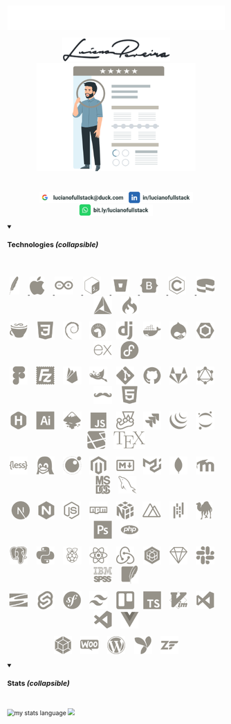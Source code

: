 <p align="center">
  <a href="https://lucianofullstack.github.io/lucianopereira">
    <img src="./assets/lucianopereira.svg" alt="Luciano Pereira">
  </a>
</p>
<p align="center">
  <a href="https://lucianofullstack.github.io/lucianopereira">
    <img src="./assets/signature.svg" width="250px" alt="Luciano Pereira Signature">
    <br>
    <img src="./assets/resume.svg" height="250px" alt="Luciano Pereira Resume">
  </a>
</p>
<br>
<p align="center">
    <a href="mailto:lucianofullstack@duck.com?subject=I%20saw%20your%20GitHub%20Profilee&body=Hi,%20Luciano%20"><img height="26px" src="./assets/mail.svg" alt="mail"></a>
    <a href="https://www.linkedin.com/in/lucianofullstack"><img height="26px" src="./assets/linkedin.svg" alt="LinkedIn"></a>
    <a href="https://bit.ly/lucianofullstack"><img height="26px" src="./assets/whatsapp.svg" alt="whatsapp"></a>
</p>

<details open>
  <summary><h3>Technologies <i>(collapsible)</i></h3></summary><br/>&nbsp;
<p align="center">      <a href="https://apache.org/">                      <img height="42px" src="./assets/icons/apache.svg"    alt="Apache"></a>
&nbsp;&nbsp;&nbsp;&nbsp;<a href="https://apple.com">                        <img height="42px" src="./assets/icons/apple.svg"     alt="Apple"></a>
&nbsp;&nbsp;&nbsp;&nbsp;<a href="https://www.arduino.cc/">                  <img height="42px" src="./assets/icons/arduino.svg"   alt="Arduino"></a>
&nbsp;&nbsp;&nbsp;&nbsp;<a href="https://www.gnu.org/software/bash/">       <img height="42px" src="./assets/icons/bash.svg"      alt="bash"></a>
&nbsp;&nbsp;&nbsp;&nbsp;<a href="https://bitbucket.org">                    <img height="42px" src="./assets/icons/bitbucket.svg" alt="Bitbucket"></a>
&nbsp;&nbsp;&nbsp;&nbsp;<a href="https://getbootstrap.com/">                <img height="42px" src="./assets/icons/bootstrap.svg" alt="bootstrap"></a>
&nbsp;&nbsp;&nbsp;&nbsp;<a href="https://www.open-std.org/jtc1/sc22/wg14/"> <img height="42px" src="./assets/icons/c.svg"         alt="c language"></a>
&nbsp;&nbsp;&nbsp;&nbsp;<a href="https://cakephp.org/">                     <img height="42px" src="./assets/icons/cakephp.svg"   alt="cake php"></a>
&nbsp;&nbsp;&nbsp;&nbsp;<a href="https://cmake.org/">                       <img height="42px" src="./assets/icons/cmake.svg"     alt="c make"></a>
&nbsp;&nbsp;&nbsp;&nbsp;<a href="https://codeigniter.com/"><img height="42px" src="./assets/icons/codeigniter.svg"  alt="code igniter"></a>
</p><p align="center">  <a href="https://coffeescript.org/"><img height="42px" src="./assets/icons/coffeescript.svg" alt="coffee script"></a>
&nbsp;&nbsp;&nbsp;&nbsp;<a href="https://www.w3.org/TR/2001/WD-css3-roadmap-20010523/"><img height="42px" src="./assets/icons/css3.svg"         alt="css3"></a>
&nbsp;&nbsp;&nbsp;&nbsp;<a href="https://www.debian.org/"><img height="42px" src="./assets/icons/debian.svg"       alt="debian"></a>
&nbsp;&nbsp;&nbsp;&nbsp;<a href="https://deno.land/"><img height="42px" src="./assets/icons/denojs.svg"       alt="denojs"></a>
&nbsp;&nbsp;&nbsp;&nbsp;<a href="https://www.djangoproject.com/"><img height="42px" src="./assets/icons/django.svg"       alt="django"></a>
&nbsp;&nbsp;&nbsp;&nbsp;<a href="https://www.docker.com/"><img height="42px" src="./assets/icons/docker.svg"       alt="docker"></a>
&nbsp;&nbsp;&nbsp;&nbsp;<a href="https://www.drupal.org/"><img height="42px" src="./assets/icons/drupal.svg"       alt="drupal"></a>
&nbsp;&nbsp;&nbsp;&nbsp;<a href="https://eslint.org/"><img height="42px" src="./assets/icons/eslint.svg"       alt="eslint"></a>
&nbsp;&nbsp;&nbsp;&nbsp;<a href="https://expressjs.com/"><img height="42px" src="./assets/icons/express.svg"      alt="express"></a>
&nbsp;&nbsp;&nbsp;&nbsp;<a href="https://getfedora.org/es/"><img height="42px" src="./assets/icons/fedora.svg"       alt="fedora"></a>
</p><p align="center">  <a href="https://www.figma.com/"><img height="42px" src="./assets/icons/figma.svg"        alt="figma"></a>
&nbsp;&nbsp;&nbsp;&nbsp;<a href="https://filezilla-project.org/"><img height="42px" src="./assets/icons/filezilla.svg"    alt="filezilla"></a>
&nbsp;&nbsp;&nbsp;&nbsp;<a href="https://firebase.google.com/?hl=es"><img height="42px" src="./assets/icons/firebase.svg"     alt="firbase"></a>
&nbsp;&nbsp;&nbsp;&nbsp;<a href="https://www.gimp.org/"><img height="42px" src="./assets/icons/gimp.svg"         alt="gimp"></a>
&nbsp;&nbsp;&nbsp;&nbsp;<a href="https://git-scm.com/"><img height="42px" src="./assets/icons/git.svg"          alt="git"></a>
&nbsp;&nbsp;&nbsp;&nbsp;<a href="https://github.com/thisIsMySourceCode"><img height="42px" src="./assets/icons/github.svg"       alt="github"></a>
&nbsp;&nbsp;&nbsp;&nbsp;<a href="https://about.gitlab.com/"><img height="42px" src="./assets/icons/gitlab.svg"       alt="gitlab"></a>
&nbsp;&nbsp;&nbsp;&nbsp;<a href="https://graphql.org/"><img height="42px" src="./assets/icons/graphql.svg"      alt="graphsql"></a>
&nbsp;&nbsp;&nbsp;&nbsp;<a href="https://handlebarsjs.com/"><img height="42px" src="./assets/icons/handlebars.svg"   alt="handlebars"></a>
&nbsp;&nbsp;&nbsp;&nbsp;<a href="https://html.spec.whatwg.org/"><img height="42px" src="./assets/icons/html5.svg"        alt="html5"></a>
</p><p align="center">  <a href="https://gohugo.io/"><img height="42px" src="./assets/icons/hugo.svg"         alt="hugo"></a>
&nbsp;&nbsp;&nbsp;&nbsp;<a href="https://www.adobe.com/ar/products/illustrator.html"><img height="42px" src="./assets/icons/illustrator.svg"  alt="illustrator"></a>
&nbsp;&nbsp;&nbsp;&nbsp;<a href="https://inkscape.org/es/"><img height="42px" src="./assets/icons/inkscape.svg"     alt="inkscape"></a>
&nbsp;&nbsp;&nbsp;&nbsp;<a href="https://developer.mozilla.org/en-US/docs/Web/JavaScript/Reference"><img height="42px" src="./assets/icons/javascript.svg"   alt="javascript"></a>
&nbsp;&nbsp;&nbsp;&nbsp;<a href="https://jestjs.io/"><img height="42px" src="./assets/icons/jest.svg"         alt="jest"></a>
&nbsp;&nbsp;&nbsp;&nbsp;<a href="https://www.atlassian.com/es/software/jira"><img height="42px" src="./assets/icons/jira.svg"         alt="jira"></a>
&nbsp;&nbsp;&nbsp;&nbsp;<a href="https://jquery.com/"><img height="42px" src="./assets/icons/jquery.svg"       alt="jquery"></a>
&nbsp;&nbsp;&nbsp;&nbsp;<a href="https://jupyter.org/"><img height="42px" src="./assets/icons/jupyter.svg"      alt="jupyter"></a>
&nbsp;&nbsp;&nbsp;&nbsp;<a href="https://laravel.com/"><img height="42px" src="./assets/icons/laravel.svg"      alt="laravel"></a>
&nbsp;&nbsp;&nbsp;&nbsp;<a href="https://www.latex-project.org/"><img height="42px" src="./assets/icons/latex.svg"        alt="latex"></a>
</p><p align="center">  <a href="https://lesscss.org/"><img height="42px" src="./assets/icons/less.svg"         alt="less"></a>
&nbsp;&nbsp;&nbsp;&nbsp;<a href="https://www.linuxfoundation.org/"><img height="42px" src="./assets/icons/linux.svg"        alt="linux"></a>
&nbsp;&nbsp;&nbsp;&nbsp;<a href="https://www.lua.org/"><img height="42px" src="./assets/icons/lua.svg"          alt="lua"></a>
&nbsp;&nbsp;&nbsp;&nbsp;<a href="https://about.magento.com/Magento-Commerce.html"><img height="42px" src="./assets/icons/magento.svg"      alt="magento"></a>
&nbsp;&nbsp;&nbsp;&nbsp;<a href="https://daringfireball.net/projects/markdown/"><img height="42px" src="./assets/icons/markdown.svg"     alt="markdown"></a>
&nbsp;&nbsp;&nbsp;&nbsp;<a href="https://mui.com/material-ui/"><img height="42px" src="./assets/icons/materialui.svg"   alt="materialui"></a>
&nbsp;&nbsp;&nbsp;&nbsp;<a href="https://www.mongodb.com/"><img height="42px" src="./assets/icons/mongodb.svg"      alt="mongodb"></a>
&nbsp;&nbsp;&nbsp;&nbsp;<a href="https://moodle.org/"><img height="42px" src="./assets/icons/moodle.svg"       alt="moodle"></a>
&nbsp;&nbsp;&nbsp;&nbsp;<a href="http://freedos.org/"><img height="42px" src="./assets/icons/msdos.svg"        alt="msdos"></a>
&nbsp;&nbsp;&nbsp;&nbsp;<a href="https://www.mysql.com/"><img height="42px" src="./assets/icons/mysql.svg"        alt="mysql"></a>
</p><p align="center">  <a href="https://nextjs.org/"><img height="42px" src="./assets/icons/nextjs.svg"       alt="nextjs"></a>
&nbsp;&nbsp;&nbsp;&nbsp;<a href="https://nginx.org/en/"><img height="42px" src="./assets/icons/nginx.svg"        alt="nginx"></a>
&nbsp;&nbsp;&nbsp;&nbsp;<a href="https://nodejs.org/en/"><img height="42px" src="./assets/icons/nodejs.svg"       alt="nodejs"></a>
&nbsp;&nbsp;&nbsp;&nbsp;<a href="https://www.npmjs.com/"><img height="42px" src="./assets/icons/npm.svg"          alt="npm"></a>
&nbsp;&nbsp;&nbsp;&nbsp;<a href="https://numpy.org/"><img height="42px" src="./assets/icons/numpy.svg"        alt="numpy"></a>
&nbsp;&nbsp;&nbsp;&nbsp;<a href="https://nuxtjs.org/"><img height="42px" src="./assets/icons/nuxtjs.svg"       alt="nuxtjs"></a>
&nbsp;&nbsp;&nbsp;&nbsp;<a href="https://pandafw.github.io/panda/index_en.html"><img height="42px" src="./assets/icons/pandas.svg"       alt="pandas"></a>
&nbsp;&nbsp;&nbsp;&nbsp;<a href="https://www.perl.org/"><img height="42px" src="./assets/icons/perl.svg"         alt="perl"></a>
&nbsp;&nbsp;&nbsp;&nbsp;<a href="https://www.adobe.com/la/products/photoshop.html"><img height="42px" src="./assets/icons/photoshop.svg"    alt="photoshop"></a>
&nbsp;&nbsp;&nbsp;&nbsp;<a href="https://www.php.net/"><img height="42px" src="./assets/icons/php.svg"          alt="php"></a>
</p><p align="center">  <a href="https://www.postgresql.org/"><img height="42px" src="./assets/icons/postgresql.svg"   alt="postgresql"></a>
&nbsp;&nbsp;&nbsp;&nbsp;<a href="https://www.python.org/"><img height="42px" src="./assets/icons/python.svg"       alt="python"></a>
&nbsp;&nbsp;&nbsp;&nbsp;<a href="https://www.raspberrypi.com/"><img height="42px" src="./assets/icons/raspberrypi.svg"  alt="raspberry pi"></a>
&nbsp;&nbsp;&nbsp;&nbsp;<a href="https://reactjs.org/"><img height="42px" src="./assets/icons/react.svg"        alt="react"></a>
&nbsp;&nbsp;&nbsp;&nbsp;<a href="https://redux.js.org/"><img height="42px" src="./assets/icons/redux.svg"        alt="redux"></a>
&nbsp;&nbsp;&nbsp;&nbsp;<a href="https://sequelize.org/"><img height="42px" src="./assets/icons/sequelize.svg"    alt="sequelize"></a>
&nbsp;&nbsp;&nbsp;&nbsp;<a href="https://www.sketch.com/"><img height="42px" src="./assets/icons/sketch.svg"       alt="sketch"></a>
&nbsp;&nbsp;&nbsp;&nbsp;<a href="https://slack.com"><img height="42px" src="./assets/icons/slack.svg"        alt="slack"></a>
&nbsp;&nbsp;&nbsp;&nbsp;<a href="https://www.ibm.com/spss"><img height="42px" src="./assets/icons/spss.svg"         alt="spss"></a>
&nbsp;&nbsp;&nbsp;&nbsp;<a href="https://www.sqlite.org/index.html"><img height="42px" src="./assets/icons/sqlite.svg"       alt="sqlite"></a>
</p><p align="center">  <a href="https://subversion.apache.org/"><img height="42px" src="./assets/icons/subversion.svg"   alt="subversion"></a>
&nbsp;&nbsp;&nbsp;&nbsp;<a href="https://svelte.dev/"><img height="42px" src="./assets/icons/svelte.svg"       alt="svelte"></a>
&nbsp;&nbsp;&nbsp;&nbsp;<a href="https://symfony.com/"><img height="42px" src="./assets/icons/symfony.svg"      alt="symphony"></a>
&nbsp;&nbsp;&nbsp;&nbsp;<a href="https://tailwindcss.com/"><img height="42px" src="./assets/icons/tailwindcss.svg"  alt="tailwindcss"></a>
&nbsp;&nbsp;&nbsp;&nbsp;<a href="https://trello.com/"><img height="42px" src="./assets/icons/trello.svg"       alt="trello"></a>
&nbsp;&nbsp;&nbsp;&nbsp;<a href="https://www.typescriptlang.org/"><img height="42px" src="./assets/icons/typescript.svg"   alt="typescript"></a>
&nbsp;&nbsp;&nbsp;&nbsp;<a href="https://www.vim.org"><img height="42px" src="./assets/icons/vim.svg"          alt="vim"></a>
&nbsp;&nbsp;&nbsp;&nbsp;<a href="https://visualstudio.microsoft.com/"><img height="42px" src="./assets/icons/visualstudio.svg" alt="visualstudio"></a>
&nbsp;&nbsp;&nbsp;&nbsp;<a href="https://code.visualstudio.com/"><img height="42px" src="./assets/icons/vscode.svg"       alt="vscode"></a>
&nbsp;&nbsp;&nbsp;&nbsp;<a href="https://vuejs.org/"><img height="42px" src="./assets/icons/vuejs.svg"        alt="vuejs"></a>
</p><p align="center">  <a href="https://webpack.js.org/"><img height="42px" src="./assets/icons/webpack.svg"      alt="webpack"></a>
&nbsp;&nbsp;&nbsp;&nbsp;<a href="https://woocommerce.com/"><img height="42px" src="./assets/icons/woocommerce.svg"  alt="woocommerce"></a>
&nbsp;&nbsp;&nbsp;&nbsp;<a href="https://wordpress.org/"><img height="42px" src="./assets/icons/wordpress.svg"    alt="wordpress"></a>
&nbsp;&nbsp;&nbsp;&nbsp;<a href="https://www.yiiframework.com/"><img height="42px" src="./assets/icons/yii.svg"          alt="yii"></a>
&nbsp;&nbsp;&nbsp;&nbsp;<a href="https://framework.zend.com/"><img height="42px" src="./assets/icons/zend.svg"         alt="zend"></a>
</p></details>

<details open>
  <summary><h3>Stats <i>(collapsible)</i></h3></summary><br>
  <p align="left">
    <img width="350px" src="https://github-readme-stats.vercel.app/api/top-langs?username=lucianofullstack&show_icons=true&theme=transparent&locale=en&layout=default&hide_border=true" alt="my stats language">
    <img width="550px" src="https://github-readme-stats.vercel.app/api?username=lucianofullstack&show_icons=true&theme=transparent&locale=en&hide_border=true">
</p>
</details>
